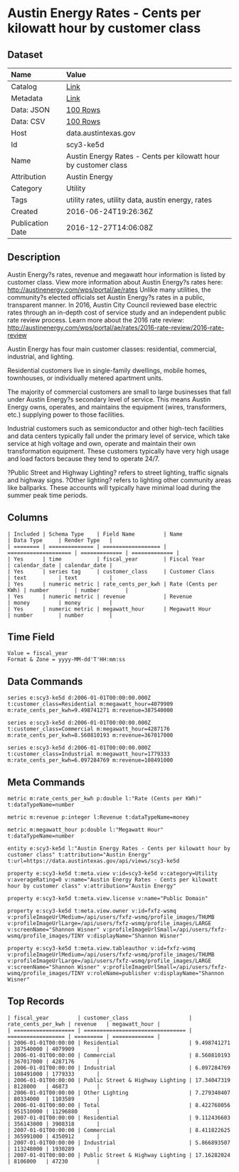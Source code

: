 # Austin Energy Rates - Cents per kilowatt hour by customer class

## Dataset

| Name | Value |
| :--- | :---- |
| Catalog | [Link](https://catalog.data.gov/dataset/austin-energy-rates-cents-per-kilowatt-hour-by-customer-class) |
| Metadata | [Link](https://data.austintexas.gov/api/views/scy3-ke5d) |
| Data: JSON | [100 Rows](https://data.austintexas.gov/api/views/scy3-ke5d/rows.json?max_rows=100) |
| Data: CSV | [100 Rows](https://data.austintexas.gov/api/views/scy3-ke5d/rows.csv?max_rows=100) |
| Host | data.austintexas.gov |
| Id | scy3-ke5d |
| Name | Austin Energy Rates - Cents per kilowatt hour by customer class |
| Attribution | Austin Energy |
| Category | Utility |
| Tags | utility rates, utility data, austin energy, rates |
| Created | 2016-06-24T19:26:36Z |
| Publication Date | 2016-12-27T14:06:08Z |

## Description

Austin Energy?s rates, revenue and megawatt hour information is listed by customer class. View more information about Austin Energy?s rates here: http://austinenergy.com/wps/portal/ae/rates
Unlike many utilities, the community?s elected officials set Austin Energy?s rates in a public, transparent manner. In 2016, Austin City Council reviewed base electric rates through an in-depth cost of service study and an independent public rate review process. Learn more about the 2016 rate review: http://austinenergy.com/wps/portal/ae/rates/2016-rate-review/2016-rate-review

Austin Energy has four main customer classes: residential, commercial, industrial, and lighting. 

Residential customers live in single-family dwellings, mobile homes, townhouses, or individually metered apartment units. 

The majority of commercial customers are small to large businesses that fall under Austin Energy?s secondary level of service. This means Austin Energy owns, operates, and maintains the equipment (wires, transformers, etc.) supplying power to those facilities. 

Industrial customers such as semiconductor and other high-tech facilities and data centers typically fall under the primary level of service, which take service at high voltage and own, operate and maintain their own transformation equipment. These customers typically have very high usage and load factors because they tend to operate 24/7. 

?Public Street and Highway Lighting? refers to street lighting, traffic signals and highway signs. ?Other lighting? refers to lighting other community areas like ballparks. These accounts will typically have minimal load during the summer peak time periods.

## Columns

```ls
| Included | Schema Type    | Field Name         | Name                 | Data Type     | Render Type   |
| ======== | ============== | ================== | ==================== | ============= | ============= |
| Yes      | time           | fiscal_year        | Fiscal Year          | calendar_date | calendar_date |
| Yes      | series tag     | customer_class     | Customer Class       | text          | text          |
| Yes      | numeric metric | rate_cents_per_kwh | Rate (Cents per KWh) | number        | number        |
| Yes      | numeric metric | revenue            | Revenue              | money         | money         |
| Yes      | numeric metric | megawatt_hour      | Megawatt Hour        | number        | number        |
```

## Time Field

```ls
Value = fiscal_year
Format & Zone = yyyy-MM-dd'T'HH:mm:ss
```

## Data Commands

```ls
series e:scy3-ke5d d:2006-01-01T00:00:00.000Z t:customer_class=Residential m:megawatt_hour=4079909 m:rate_cents_per_kwh=9.498741271 m:revenue=387540000

series e:scy3-ke5d d:2006-01-01T00:00:00.000Z t:customer_class=Commercial m:megawatt_hour=4287176 m:rate_cents_per_kwh=8.560810193 m:revenue=367017000

series e:scy3-ke5d d:2006-01-01T00:00:00.000Z t:customer_class=Industrial m:megawatt_hour=1779333 m:rate_cents_per_kwh=6.097284769 m:revenue=108491000
```

## Meta Commands

```ls
metric m:rate_cents_per_kwh p:double l:"Rate (Cents per KWh)" t:dataTypeName=number

metric m:revenue p:integer l:Revenue t:dataTypeName=money

metric m:megawatt_hour p:double l:"Megawatt Hour" t:dataTypeName=number

entity e:scy3-ke5d l:"Austin Energy Rates - Cents per kilowatt hour by customer class" t:attribution="Austin Energy" t:url=https://data.austintexas.gov/api/views/scy3-ke5d

property e:scy3-ke5d t:meta.view v:id=scy3-ke5d v:category=Utility v:averageRating=0 v:name="Austin Energy Rates - Cents per kilowatt hour by customer class" v:attribution="Austin Energy"

property e:scy3-ke5d t:meta.view.license v:name="Public Domain"

property e:scy3-ke5d t:meta.view.owner v:id=fxfz-wsmq v:profileImageUrlMedium=/api/users/fxfz-wsmq/profile_images/THUMB v:profileImageUrlLarge=/api/users/fxfz-wsmq/profile_images/LARGE v:screenName="Shannon Wisner" v:profileImageUrlSmall=/api/users/fxfz-wsmq/profile_images/TINY v:displayName="Shannon Wisner"

property e:scy3-ke5d t:meta.view.tableauthor v:id=fxfz-wsmq v:profileImageUrlMedium=/api/users/fxfz-wsmq/profile_images/THUMB v:profileImageUrlLarge=/api/users/fxfz-wsmq/profile_images/LARGE v:screenName="Shannon Wisner" v:profileImageUrlSmall=/api/users/fxfz-wsmq/profile_images/TINY v:roleName=publisher v:displayName="Shannon Wisner"
```

## Top Records

```ls
| fiscal_year         | customer_class                   | rate_cents_per_kwh | revenue   | megawatt_hour | 
| =================== | ================================ | ================== | ========= | ============= | 
| 2006-01-01T00:00:00 | Residential                      | 9.498741271        | 387540000 | 4079909       | 
| 2006-01-01T00:00:00 | Commercial                       | 8.560810193        | 367017000 | 4287176       | 
| 2006-01-01T00:00:00 | Industrial                       | 6.097284769        | 108491000 | 1779333       | 
| 2006-01-01T00:00:00 | Public Street & Highway Lighting | 17.34047319        | 8128000   | 46873         | 
| 2006-01-01T00:00:00 | Other Lighting                   | 7.279340407        | 80334000  | 1103589       | 
| 2006-01-01T00:00:00 | Total                            | 8.422768056        | 951510000 | 11296880      | 
| 2007-01-01T00:00:00 | Residential                      | 9.112436603        | 356143000 | 3908318       | 
| 2007-01-01T00:00:00 | Commercial                       | 8.411822625        | 365991000 | 4350912       | 
| 2007-01-01T00:00:00 | Industrial                       | 5.866893507        | 113248000 | 1930289       | 
| 2007-01-01T00:00:00 | Public Street & Highway Lighting | 17.16282024        | 8106000   | 47230         | 
```